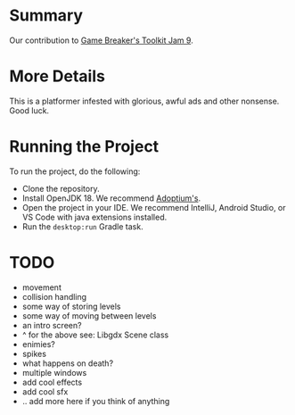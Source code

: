 # Summary
Our contribution to [Game Breaker's Toolkit Jam 9](https://itch.io/jam/game-breakers-toolkit-jam-9).

# More Details
This is a platformer infested with glorious, awful ads and other nonsense. Good luck.

# Running the Project
To run the project, do the following:
* Clone the repository.
* Install OpenJDK 18. We recommend [Adoptium's](https://adoptium.net/temurin/releases/?version=18).
* Open the project in your IDE. We recommend IntelliJ, Android Studio, or VS Code with java extensions installed.
* Run the `desktop:run` Gradle task.

# TODO
* movement
* collision handling
* some way of storing levels
* some way of moving between levels
* an intro screen?
* ^ for the above see: Libgdx Scene class
* enimies?
* spikes
* what happens on death?
* multiple windows
* add cool effects
* add cool sfx
* .. add more here if you think of anything

